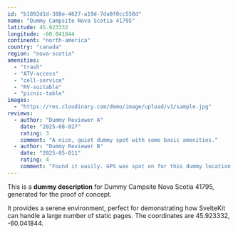 ```yaml
---
id: "b1892d1d-388e-4627-a19d-7da0f0cc550d"
name: "Dummy Campsite Nova Scotia 41795"
latitude: 45.923332
longitude: -60.041844
continent: "north-america"
country: "canada"
region: "nova-scotia"
amenities:
  - "trash"
  - "ATV-access"
  - "cell-service"
  - "RV-suitable"
  - "picnic-table"
images:
  - "https://res.cloudinary.com/demo/image/upload/v1/sample.jpg"
reviews:
  - author: "Dummy Reviewer A"
    date: "2025-08-027"
    rating: 3
    comment: "A nice, quiet dummy spot with some basic amenities."
  - author: "Dummy Reviewer B"
    date: "2025-05-011"
    rating: 4
    comment: "Found it easily. GPS was spot on for this dummy location."
---
```


This is a **dummy description** for Dummy Campsite Nova Scotia 41795, generated for the proof of concept.

It provides a serene environment, perfect for demonstrating how SvelteKit can handle a large number of static pages. The coordinates are 45.923332, -60.041844.
